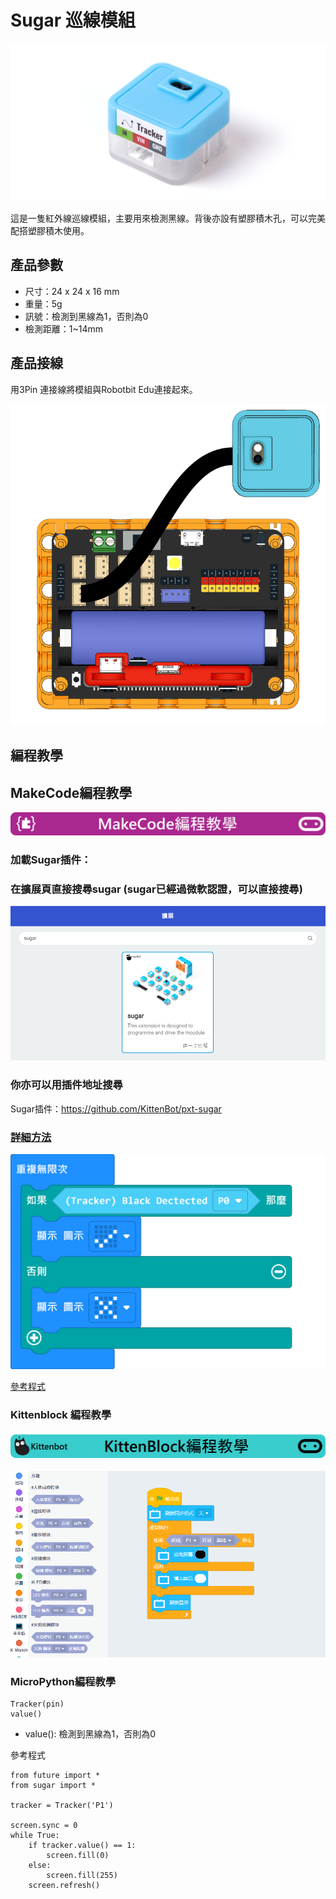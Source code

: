 # Sugar 巡線模組

![](./images/line1.png)

這是一隻紅外線巡線模組，主要用來檢測黑線。背後亦設有塑膠積木孔，可以完美配搭塑膠積木使用。

## 產品參數

- 尺寸：24 x 24 x 16 mm
- 重量：5g
- 訊號：檢測到黑線為1，否則為0
- 檢測距離：1~14mm

## 產品接線

用3Pin 連接線將模組與Robotbit Edu連接起來。

![](./images/line_wire.png)

## 編程教學

## MakeCode編程教學

![](../PWmodules/images/mcbanner.png)

### 加載Sugar插件：

### 在擴展頁直接搜尋sugar (sugar已經過微軟認證，可以直接搜尋)

![](./images/sugar_search.png)

### 你亦可以用插件地址搜尋

Sugar插件：https://github.com/KittenBot/pxt-sugar

### [詳細方法](../../Makecode/powerBrickMC)

![](./images/line_mc_code.png)

[參考程式](https://makecode.microbit.org/_f2P0L3170A04)

### Kittenblock 編程教學

![](../PWmodules/images/kbbanner.png)

![](./images/line3.png)

### MicroPython編程教學

    Tracker(pin)
    value()

- value(): 檢測到黑線為1，否則為0

參考程式

    from future import *
    from sugar import *
    
    tracker = Tracker('P1')
    
    screen.sync = 0
    while True:
        if tracker.value() == 1:
            screen.fill(0)
        else:
            screen.fill(255)
        screen.refresh()